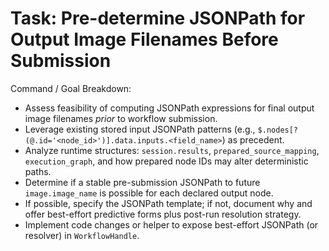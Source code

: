 # Task: Pre-determine JSONPath for Output Image Filenames Before Submission

Command / Goal Breakdown:
- Assess feasibility of computing JSONPath expressions for final output image filenames *prior* to workflow submission.
- Leverage existing stored input JSONPath patterns (e.g., `$.nodes[?(@.id='<node_id>')].data.inputs.<field_name>`) as precedent.
- Analyze runtime structures: `session.results`, `prepared_source_mapping`, `execution_graph`, and how prepared node IDs may alter deterministic paths.
- Determine if a stable pre-submission JSONPath to future `image.image_name` is possible for each declared output node.
- If possible, specify the JSONPath template; if not, document why and offer best-effort predictive forms plus post-run resolution strategy.
- Implement code changes or helper to expose best-effort JSONPath (or resolver) in `WorkflowHandle`.
